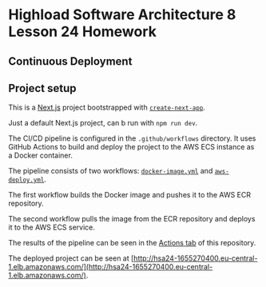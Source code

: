 # Highload Software Architecture 8 Lesson 24 Homework

Continuous Deployment
---

## Project setup

This is a [Next.js](https://nextjs.org/) project bootstrapped with [`create-next-app`](https://github.com/vercel/next.js/tree/canary/packages/create-next-app).

Just a default Next.js project, can b run with `npm run dev`.

The CI/CD pipeline is configured in the `.github/workflows` directory. It uses GitHub Actions to build and deploy the project to the AWS ECS instance as a Docker container.

The pipeline consists of two workflows: [`docker-image.yml`](.github/workflows/docker-image.yml) and [`aws-deploy.yml`](.github/workflows/aws-deploy.yml).

The first workflow builds the Docker image and pushes it to the AWS ECR repository.

The second workflow pulls the image from the ECR repository and deploys it to the AWS ECS service.

The results of the pipeline can be seen in the [Actions tab](https://github.com/serhii-samoilenko/hsa-homework-24/actions) of this repository.

The deployed project can be seen at [http://hsa24-1655270400.eu-central-1.elb.amazonaws.com/](http://hsa24-1655270400.eu-central-1.elb.amazonaws.com/).
